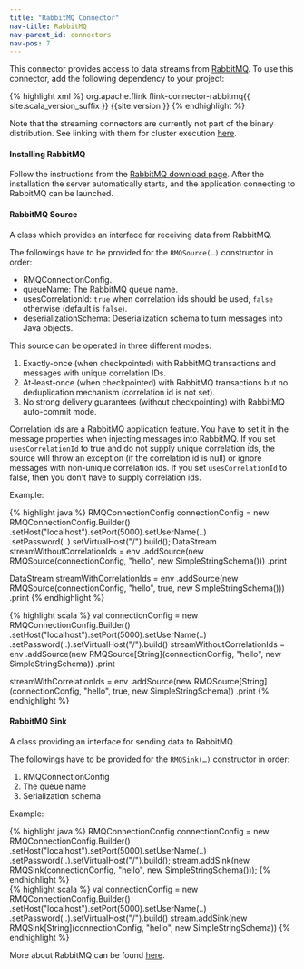 ```yaml
---
title: "RabbitMQ Connector"
nav-title: RabbitMQ
nav-parent_id: connectors
nav-pos: 7
---
```

<!--
Licensed to the Apache Software Foundation (ASF) under one
or more contributor license agreements.  See the NOTICE file
distributed with this work for additional information
regarding copyright ownership.  The ASF licenses this file
to you under the Apache License, Version 2.0 (the
"License"); you may not use this file except in compliance
with the License.  You may obtain a copy of the License at

  http://www.apache.org/licenses/LICENSE-2.0

Unless required by applicable law or agreed to in writing,
software distributed under the License is distributed on an
"AS IS" BASIS, WITHOUT WARRANTIES OR CONDITIONS OF ANY
KIND, either express or implied.  See the License for the
specific language governing permissions and limitations
under the License.
-->

This connector provides access to data streams from [RabbitMQ](http://www.rabbitmq.com/). To use this connector, add the following dependency to your project:

{% highlight xml %}
<dependency>
  <groupId>org.apache.flink</groupId>
  <artifactId>flink-connector-rabbitmq{{ site.scala_version_suffix }}</artifactId>
  <version>{{site.version }}</version>
</dependency>
{% endhighlight %}

Note that the streaming connectors are currently not part of the binary distribution. See linking with them for cluster execution [here]({{site.baseurl}}/dev/linking).

#### Installing RabbitMQ
Follow the instructions from the [RabbitMQ download page](http://www.rabbitmq.com/download.html). After the installation the server automatically starts, and the application connecting to RabbitMQ can be launched.

#### RabbitMQ Source

A class which provides an interface for receiving data from RabbitMQ.

The followings have to be provided for the `RMQSource(…)` constructor in order:

- RMQConnectionConfig.
- queueName: The RabbitMQ queue name.
- usesCorrelationId: `true` when correlation ids should be used, `false` otherwise (default is `false`).
- deserializationSchema: Deserialization schema to turn messages into Java objects.

This source can be operated in three different modes:

1. Exactly-once (when checkpointed) with RabbitMQ transactions and messages with
    unique correlation IDs.
2. At-least-once (when checkpointed) with RabbitMQ transactions but no deduplication mechanism
    (correlation id is not set).
3. No strong delivery guarantees (without checkpointing) with RabbitMQ auto-commit mode.

Correlation ids are a RabbitMQ application feature. You have to set it in the message properties
when injecting messages into RabbitMQ. If you set `usesCorrelationId` to true and do not supply
unique correlation ids, the source will throw an exception (if the correlation id is null) or ignore
messages with non-unique correlation ids. If you set `usesCorrelationId` to false, then you don't
have to supply correlation ids.

Example:

<div class="codetabs" markdown="1">
<div data-lang="java" markdown="1">
{% highlight java %}
RMQConnectionConfig connectionConfig = new RMQConnectionConfig.Builder()
.setHost("localhost").setPort(5000).setUserName(..)
.setPassword(..).setVirtualHost("/").build();
DataStream<String> streamWithoutCorrelationIds = env
	.addSource(new RMQSource<String>(connectionConfig, "hello", new SimpleStringSchema()))
	.print

DataStream<String> streamWithCorrelationIds = env
	.addSource(new RMQSource<String>(connectionConfig, "hello", true, new SimpleStringSchema()))
	.print
{% endhighlight %}
</div>
<div data-lang="scala" markdown="1">
{% highlight scala %}
val connectionConfig = new RMQConnectionConfig.Builder()
.setHost("localhost").setPort(5000).setUserName(..)
.setPassword(..).setVirtualHost("/").build()
streamWithoutCorrelationIds = env
    .addSource(new RMQSource[String](connectionConfig, "hello", new SimpleStringSchema))
    .print

streamWithCorrelationIds = env
    .addSource(new RMQSource[String](connectionConfig, "hello", true, new SimpleStringSchema))
    .print
{% endhighlight %}
</div>
</div>

#### RabbitMQ Sink
A class providing an interface for sending data to RabbitMQ.

The followings have to be provided for the `RMQSink(…)` constructor in order:

1. RMQConnectionConfig
2. The queue name
3. Serialization schema

Example:

<div class="codetabs" markdown="1">
<div data-lang="java" markdown="1">
{% highlight java %}
RMQConnectionConfig connectionConfig = new RMQConnectionConfig.Builder()
.setHost("localhost").setPort(5000).setUserName(..)
.setPassword(..).setVirtualHost("/").build();
stream.addSink(new RMQSink<String>(connectionConfig, "hello", new SimpleStringSchema()));
{% endhighlight %}
</div>
<div data-lang="scala" markdown="1">
{% highlight scala %}
val connectionConfig = new RMQConnectionConfig.Builder()
.setHost("localhost").setPort(5000).setUserName(..)
.setPassword(..).setVirtualHost("/").build()
stream.addSink(new RMQSink[String](connectionConfig, "hello", new SimpleStringSchema))
{% endhighlight %}
</div>
</div>

More about RabbitMQ can be found [here](http://www.rabbitmq.com/).
